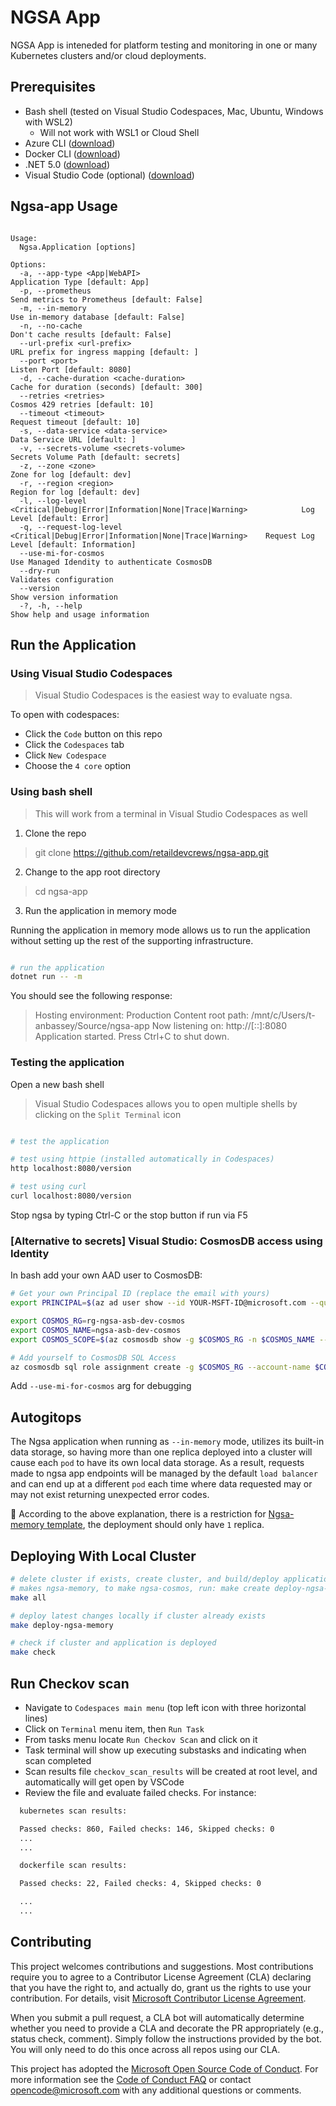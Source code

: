 # NGSA App

NGSA App is inteneded for platform testing and monitoring in one or many Kubernetes clusters and/or cloud deployments.

## Prerequisites

- Bash shell (tested on Visual Studio Codespaces, Mac, Ubuntu, Windows with WSL2)
  - Will not work with WSL1 or Cloud Shell
- Azure CLI ([download](https://docs.microsoft.com/en-us/cli/azure/install-azure-cli?view=azure-cli-latest))
- Docker CLI ([download](https://docs.docker.com/install/))
- .NET 5.0 ([download](https://docs.microsoft.com/en-us/dotnet/core/install/))
- Visual Studio Code (optional) ([download](https://code.visualstudio.com/download))

## Ngsa-app Usage

```text

Usage:
  Ngsa.Application [options]

Options:
  -a, --app-type <App|WebAPI>                                                      Application Type [default: App]
  -p, --prometheus                                                                 Send metrics to Prometheus [default: False]
  -m, --in-memory                                                                  Use in-memory database [default: False]
  -n, --no-cache                                                                   Don't cache results [default: False]
  --url-prefix <url-prefix>                                                        URL prefix for ingress mapping [default: ]
  --port <port>                                                                    Listen Port [default: 8080]
  -d, --cache-duration <cache-duration>                                            Cache for duration (seconds) [default: 300]
  --retries <retries>                                                              Cosmos 429 retries [default: 10]
  --timeout <timeout>                                                              Request timeout [default: 10]
  -s, --data-service <data-service>                                                Data Service URL [default: ]
  -v, --secrets-volume <secrets-volume>                                            Secrets Volume Path [default: secrets]
  -z, --zone <zone>                                                                Zone for log [default: dev]
  -r, --region <region>                                                            Region for log [default: dev]
  -l, --log-level <Critical|Debug|Error|Information|None|Trace|Warning>            Log Level [default: Error]
  -q, --request-log-level <Critical|Debug|Error|Information|None|Trace|Warning>    Request Log Level [default: Information]
  --use-mi-for-cosmos                                                              Use Managed Idendity to authenticate CosmosDB
  --dry-run                                                                        Validates configuration
  --version                                                                        Show version information
  -?, -h, --help                                                                   Show help and usage information

```

## Run the Application

### Using Visual Studio Codespaces

> Visual Studio Codespaces is the easiest way to evaluate ngsa.

To open with codespaces:

- Click the `Code` button on this repo
- Click the `Codespaces` tab
- Click `New Codespace`
- Choose the `4 core` option

### Using bash shell

> This will work from a terminal in Visual Studio Codespaces as well

1. Clone the repo

> git clone https://github.com/retaildevcrews/ngsa-app.git

2. Change to the app root directory

> cd ngsa-app

3. Run the application in memory mode

  Running the application in memory mode allows us to run the application without setting up the rest of the supporting infrastructure.

```bash

# run the application
dotnet run -- -m

```

 You should see the following response:
 > Hosting environment: Production
Content root path: /mnt/c/Users/t-anbassey/Source/ngsa-app
Now listening on: http://[::]:8080
Application started. Press Ctrl+C to shut down.

### Testing the application

Open a new bash shell

> Visual Studio Codespaces allows you to open multiple shells by clicking on the `Split Terminal` icon

```bash

# test the application

# test using httpie (installed automatically in Codespaces)
http localhost:8080/version

# test using curl
curl localhost:8080/version

```

Stop ngsa by typing Ctrl-C or the stop button if run via F5

### [Alternative to secrets] Visual Studio: CosmosDB access using Identity

In bash add your own AAD user to CosmosDB:

```bash
# Get your own Principal ID (replace the email with yours)
export PRINCIPAL=$(az ad user show --id YOUR-MSFT-ID@microsoft.com --query 'id' -o tsv)

export COSMOS_RG=rg-ngsa-asb-dev-cosmos
export COSMOS_NAME=ngsa-asb-dev-cosmos
export COSMOS_SCOPE=$(az cosmosdb show -g $COSMOS_RG -n $COSMOS_NAME --query id -o tsv)

# Add yourself to CosmosDB SQL Access
az cosmosdb sql role assignment create -g $COSMOS_RG --account-name $COSMOS_NAME --role-definition-id 00000000-0000-0000-0000-000000000002 --principal-id $PRINCIPAL --scope $COSMOS_SCOPE

```

Add `--use-mi-for-cosmos` arg for debugging

## Autogitops

The Ngsa application when running as `--in-memory` mode, utilizes its built-in data storage, so having more than one replica deployed into a cluster will cause each `pod` to have its own local data storage. As a result, requests made to ngsa app endpoints will be managed by the default `load balancer` and can end up at a different `pod` each time where data requested may or may not exist returning unexpected error codes.

🛑 According to the above explanation, there is a restriction for [Ngsa-memory template](./autogitops/dev/ngsa-memory.yaml#replicas), the deployment should only have `1` replica.

## Deploying With Local Cluster

```bash
# delete cluster if exists, create cluster, and build/deploy application
# makes ngsa-memory, to make ngsa-cosmos, run: make create deploy-ngsa-cosmos
make all

# deploy latest changes locally if cluster already exists
make deploy-ngsa-memory

# check if cluster and application is deployed
make check
```

## Run Checkov scan

- Navigate to `Codespaces main menu` (top left icon with three horizontal lines)
- Click on `Terminal` menu item, then `Run Task`
- From tasks menu locate `Run Checkov Scan` and click on it
- Task terminal will show up executing substasks and indicating when scan completed
- Scan results file `checkov_scan_results` will be created at root level, and automatically will get open by VSCode
- Review the file and evaluate failed checks. For instance:

```bash
  kubernetes scan results:

  Passed checks: 860, Failed checks: 146, Skipped checks: 0
  ...
  ...

  dockerfile scan results:

  Passed checks: 22, Failed checks: 4, Skipped checks: 0

  ...
  ...

```

## Contributing

This project welcomes contributions and suggestions. Most contributions require you to agree to a
Contributor License Agreement (CLA) declaring that you have the right to, and actually do, grant us
the rights to use your contribution. For details, visit [Microsoft Contributor License Agreement](https://cla.opensource.microsoft.com).

When you submit a pull request, a CLA bot will automatically determine whether you need to provide
a CLA and decorate the PR appropriately (e.g., status check, comment). Simply follow the instructions
provided by the bot. You will only need to do this once across all repos using our CLA.

This project has adopted the [Microsoft Open Source Code of Conduct](https://opensource.microsoft.com/codeofconduct/).
For more information see the [Code of Conduct FAQ](https://opensource.microsoft.com/codeofconduct/faq/) or
contact [opencode@microsoft.com](mailto:opencode@microsoft.com) with any additional questions or comments.
